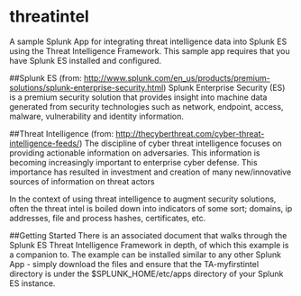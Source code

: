 # threatintel
A sample Splunk App for integrating threat intelligence data into Splunk ES using the Threat Intelligence Framework. This sample app requires that you 
have Splunk ES installed and configured.

##Splunk ES
(from: http://www.splunk.com/en_us/products/premium-solutions/splunk-enterprise-security.html)
Splunk Enterprise Security (ES) is a premium security solution that provides insight into machine data generated from security technologies such as
network, endpoint, access, malware, vulnerability and identity information.

##Threat Intelligence
(from: http://thecyberthreat.com/cyber-threat-intelligence-feeds/)
The discipline of cyber threat intelligence focuses on providing actionable information on adversaries. 
This information is becoming increasingly important to enterprise cyber defense. 
This importance has resulted in investment and creation of many new/innovative sources of information on threat actors

In the context of using threat intelligence to augment security solutions, often the threat intel is boiled down into indicators of some sort; 
domains, ip addresses, file and process hashes, certificates, etc.

##Getting Started
There is an associated document that walks through the Splunk ES Threat Intelligence Framework in depth, of which this example is a companion to.
The example can be installed similar to any other Splunk App - simply download the files and ensure that the TA-myfirstintel directory is under the
$SPLUNK_HOME/etc/apps directory of your Splunk ES instance.
